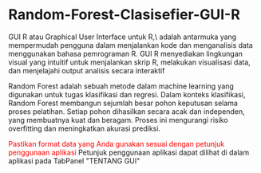 # Random-Forest-Clasisefier-GUI-R
GUI R atau Graphical User Interface untuk R,\ adalah antarmuka yang mempermudah pengguna dalam menjalankan kode dan menganalisis data menggunakan bahasa pemrograman R. GUI R menyediakan lingkungan visual yang intuitif untuk menjalankan skrip R, melakukan visualisasi data, dan menjelajahi output analisis secara interaktif

Random Forest adalah sebuah metode dalam machine learning yang digunakan untuk tugas klasifikasi dan regresi. Dalam konteks klasifikasi, Random Forest membangun sejumlah besar pohon keputusan selama proses pelatihan. Setiap pohon dihasilkan secara acak dan independen, yang membuatnya kuat dan beragam. Proses ini mengurangi risiko overfitting dan meningkatkan akurasi prediksi.

<span style="color:red;">Pastikan format data yang Anda gunakan sesuai dengan petunjuk penggunaan aplikasi</span>
Petunjuk penggunaan aplikasi dapat dilihat di dalam aplikasi pada TabPanel "TENTANG GUI"
